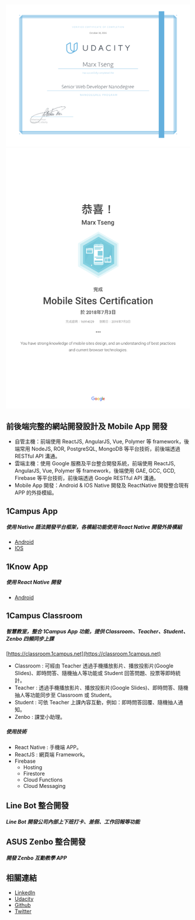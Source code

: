 ![ScreenShot](https://raw.githubusercontent.com/marxtseng/marxtseng.github.io/master/nd-grad-cert.png)
![ScreenShot](https://raw.githubusercontent.com/marxtseng/marxtseng.github.io/master/Mobile_Sites_Certification_Academy_for_Ads.png)

## 前後端完整的網站開發設計及 Mobile App 開發
* 自管主機：前端使用 ReactJS, AngularJS, Vue, Polymer 等 framework，後端常用 NodeJS, ROR, PostgreSQL, MongoDB 等平台技術，前後端透過 RESTful API 溝通。
* 雲端主機：使用 Google 服務及平台整合開發系統，前端使用 ReactJS, AngularJS, Vue, Polymer 等 framework，後端使用 GAE, GCC, GCD, Firebase 等平台技術，前後端透過 Google RESTful API 溝通。
* Mobile App 開發：Android & IOS Native 開發及 ReactNative 開發整合現有 APP 的外掛模組。

## 1Campus App
##### 使用 Native 語法開發平台框架，各模組功能使用 React Native 開發外掛模組
* [Android](https://play.google.com/store/apps/details?id=tw.com.ischool.onecampusmobile)
* [IOS](https://itunes.apple.com/tw/app/1campus/id1273657906?mt=8)

## 1Know App
##### 使用 React Native 開發
* [Android](https://play.google.com/store/apps/details?id=com.oneknow.app)

## 1Campus Classroom
##### 智慧教室，整合 1Campus App 功能，提供 Classroom、Teacher、Student、Zenbo 四頻同步上課
[https://classroom.1campus.net](https://classroom.1campus.net)
* Classroom : 可經由 Teacher 透過手機播放影片、播放投影片(Google Slides)、即時問答、隨機抽人等功能或 Student 回答問題、投票等即時統計。
* Teacher : 透過手機播放影片、播放投影片(Google Slides)、即時問答、隨機抽人等功能同步至 Classroom 或 Student。
* Student : 可依 Teacher 上課內容互動，例如：即時問答回覆、隨機抽人通知。
* Zenbo : 課堂小助理。

##### 使用技術
* React Native : 手機端 APP。
* ReactJS : 網頁端 Framework。
* Firebase
  * Hosting
  * Firestore
  * Cloud Functions
  * Cloud Messaging


## Line Bot 整合開發
##### Line Bot 開發公司內部上下班打卡、差假、工作回報等功能

## ASUS Zenbo 整合開發
##### 開發 Zenbo 互動教學 APP

## 相關連結
* [LinkedIn](https://www.linkedin.com/in/marxtseng)
* [Udacity](https://profiles.udacity.com/p/u4552099)
* [Github](https://github.com/marxtseng)
* [Twitter](https://twitter.com/marx_tseng)
